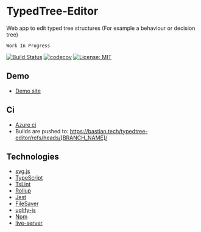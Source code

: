 ﻿# TypedTree-Editor
Web app to edit typed tree structures (For example a behaviour or decision tree)

`Work In Progress`

[![Build Status](https://dev.azure.com/bastian-blokland/TypedTree-Editor/_apis/build/status/BastianBlokland.typedtree-editor?branchName=master)](https://dev.azure.com/bastian-blokland/TypedTree-Editor/_build/latest?definitionId=3?branchName=master)
[![codecov](https://codecov.io/gh/BastianBlokland/typedtree-editor/branch/master/graph/badge.svg)](https://codecov.io/gh/BastianBlokland/typedtree-editor)
[![License: MIT](https://img.shields.io/badge/License-MIT-blue.svg)](LICENSE)

## Demo
* [Demo site](https://bastian.tech/tree/)

## Ci
* [Azure ci](https://dev.azure.com/bastian-blokland/TypedTree-Editor/_build)
* Builds are pushed to: https://bastian.tech/typedtree-editor/refs/heads/[BRANCH_NAME]/

## Technologies
* [svg.js](https://github.com/svgdotjs/svg.js)
* [TypeScript](https://github.com/Microsoft/TypeScript)
* [TsLint](https://github.com/palantir/tslint)
* [Rollup](https://github.com/rollup/rollup)
* [Jest](https://github.com/facebook/jest)
* [FileSaver](https://github.com/eligrey/FileSaver.js)
* [uglify-js](https://github.com/mishoo/UglifyJS2)
* [Npm](https://github.com/npm/cli)
* [live-server](https://github.com/tapio/live-server)
